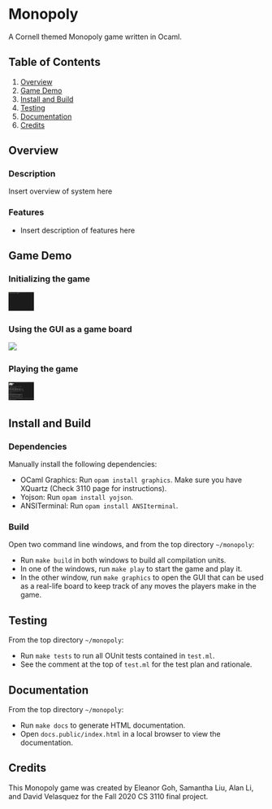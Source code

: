 # Monopoly
A Cornell themed Monopoly game written in Ocaml.

## Table of Contents
1. [Overview](#Overview)
2. [Game Demo](#Game-Demo)
3. [Install and Build](#Install-and-Build)
4. [Testing](#Testing)
5. [Documentation](#Documentation)
6. [Credits](#Credits)

## Overview
### Description
Insert overview of system here

### Features
- Insert description of features here  

## Game Demo
### Initializing the game
<img src="/assets/init_game.GIF" width=50/>

### Using the GUI as a game board
<img src="/assets/gui.GIF" width=50/>

### Playing the game
<img src="/assets/jail.GIF" width=50/>

## Install and Build
### Dependencies
Manually install the following dependencies: 
- OCaml Graphics: Run `opam install graphics`. 
Make sure you have XQuartz (Check 3110 page for instructions).
- Yojson: Run `opam install yojson`. 
- ANSITerminal: Run `opam install ANSIterminal`.

### Build
Open two command line windows, and from the top directory `~/monopoly`: 
- Run `make build` in both windows to build all compilation units. 
- In one of the windows, run `make play` to start the game and play it. 
- In the other window, run `make graphics` to open the GUI that can be used 
as a real-life board to keep track of any moves the players make in the game. 

## Testing
From the top directory `~/monopoly`: 
- Run `make tests` to run all OUnit tests contained in `test.ml`. 
- See the comment at the top of `test.ml` for the test plan and rationale. 

## Documentation
From the top directory `~/monopoly`: 
- Run `make docs` to generate HTML documentation. 
- Open `docs.public/index.html` in a local browser to view the documentation. 

## Credits
This Monopoly game was created by Eleanor Goh, Samantha Liu, Alan Li, and David Velasquez 
for the Fall 2020 CS 3110 final project. 